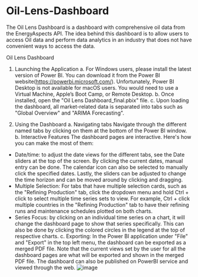 # Oil-Lens-Dashboard
The Oil Lens Dashboard is a dashboard with comprehensive oil data from the EnergyAspects API. The idea behind this dashboard is to allow users to access Oil data and perform data analytics in an industry that does not have convenient ways to access the data.

Oil Lens Dashboard
1. Launching the Application
a. For Windows users, please install the latest version of Power BI. You can download it from the Power BI website(https://powerbi.microsoft.com/). Unfortunately, Power BI Desktop is not available for macOS users. You would need to use a Virtual Machine, Apple’s Boot Camp, or Remote Desktop.
b. Once installed, open the "Oil Lens Dashboard_final.pbix" file.
c. Upon loading the dashboard, all market-related data is separated into tabs such as "Global Overview" and "ARIMA Forecasting". 

2. Using the Dashboard
a. Navigating tabs
Navigate through the different named tabs by clicking on them at the bottom of the Power BI window.
b. Interactive Features
The dashboard pages are interactive. Here's how you can make the most of them:
-	Date/time: to adjust the date views for the different tabs, see the Date sliders at the top of the screen. By clicking the current dates, manual entry can be done. The calendar icon can also be selected to manually click the specified dates. Lastly, the sliders can be adjusted to change the time horizon and can be moved around by clicking and dragging. 
-	Multiple Selection: For tabs that have multiple selection cards, such as the "Refining Production" tab, click the dropdown menu and hold Ctrl + click to select multiple time series sets to view. For example, Ctrl + click multiple countries in the "Refining Production" tab to have their refining runs and maintenance schedules plotted on both charts.
-	Series Focus: by clicking on an individual time series on a chart, it will change the dashboard page to show that series specifically. This can also be done by clicking the colored circles in the legend at the top of respective charts.
c. Exporting: In the Power BI application under "File" and "Export" in the top left menu, the dashboard can be exported as a merged PDF file. Note that the current views set by the user for all the dashboard pages are what will be exported and shown in the merged PDF file. The dashboard can also be published on PowerBI service and viewed through the web. 
![image](https://github.com/user-attachments/assets/6db214f4-aadb-40bc-bf5b-54aef2fc0e47)
